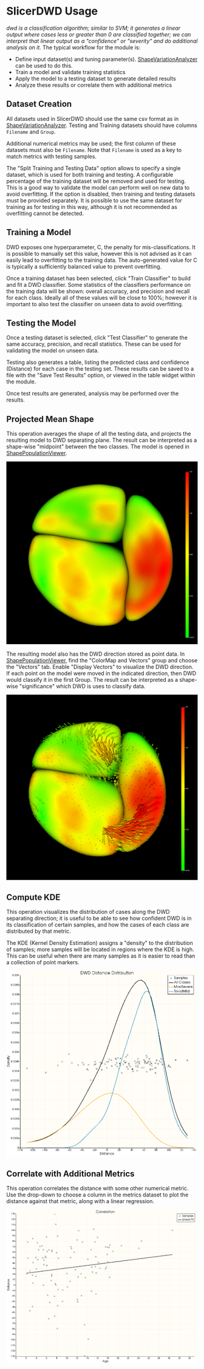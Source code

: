 # SlicerDWD Usage

_dwd is a classification algorithm; similar to SVM; it generates a linear output where cases less or greater than 0 are classified together; we can interpret that linear output as a "confidence" or "severity" and do additional analysis on it._ The typical workflow for the module is:

- Define input dataset(s) and tuning parameter(s). [ShapeVariationAnalyzer][sva] can be used to do this.
- Train a model and validate training statistics
- Apply the model to a testing dataset to generate detailed results
- Analyze these results or correlate them with additional metrics

## Dataset Creation

All datasets used in SlicerDWD should use the same csv format as in [ShapeVariationAnalyzer][sva]. Testing and Training datasets should have columns `Filename` and `Group`.

Additional numerical metrics may be used; the first column of these datasets must also be `Filename`. Note that `Filename` is used as a key to match metrics with testing samples.

The "Split Training and Testing Data" option allows to specify a single dataset, which is used for both training and testing. A configurable percentage of the training dataset will be removed and used for testing. This is a good way to validate the model can perform well on new data to avoid overfitting. If the option is disabled, then training and testing datasets must be provided separately. It is possible to use the same dataset for training as for testing in this way, although it is not recommended as overfitting cannot be detected.

## Training a Model

DWD exposes one hyperparameter, C, the penalty for mis-classifications. It is possible to manually set this value, however this is not advised as it can easily lead to overfitting to the training data. The auto-generated value for C is typically a sufficiently balanced value to prevent overfitting.

Once a training dataset has been selected, click "Train Classifier" to build and fit a DWD classifier. Some statistics of the classifiers performance on the training data will be shown: overall accuracy, and precision and recall for each class. Ideally all of these values will be close to 100%; however it is important to also test the classifier on unseen data to avoid overfitting.

## Testing the Model

Once a testing dataset is selected, click "Test Classifier" to generate the same accuracy, precision, and recall statistics. These can be used for validating the model on unseen data. 

Testing also generates a table, listing the predicted class and confidence (Distance) for each case in the testing set. These results can be saved to a file with the "Save Test Results" option, or viewed in the table widget within the module. 

Once test results are generated, analysis may be performed over the results.

## Projected Mean Shape

This operation averages the shape of all the testing data, and projects the resulting model to DWD separating plane. The result can be interpreted as a shape-wise "midpoint" between the two classes. The model is opened in [ShapePopulationViewer][spv]. 

![Example mean shape][mean-shape]

The resulting model also has the DWD direction stored as point data. In [ShapePopulationViewer][spv], find the "ColorMap and Vectors" group and choose the "Vectors" tab. Enable "Display Vectors" to visualize the DWD direction. If each point on the model were moved in the indicated direction, then DWD would classify it in the first Group. The result can be interpreted as a shape-wise "significance" which DWD is uses to classify data.

![Example mean shape with vectors][mean-shape-vector]

## Compute KDE

This operation visualizes the distribution of cases along the DWD separating direction; it is useful to be able to see how confident DWD is in its classification of certain samples, and how the cases of each class are distributed by that metric.

The KDE (Kernel Density Estimation) assigns a "density" to the distribution of samples; more samples will be located in regions where the KDE is high. This can be useful when there are many samples as it is easier to read than a collection of point markers.

![Example KDE plot][kde]

## Correlate with Additional Metrics

This operation correlates the distance with some other numerical metric. Use the drop-down to choose a column in the metrics dataset to plot the distance against that metric, along with a linear regression.

![Example correlation plot][correlation]

[sva]: https://github.com/DCBIA-OrthoLab/ShapeVariationAnalyzer
[spv]: https://github.com/NIRALUser/ShapePopulationViewer

[mean-shape]: https://raw.githubusercontent.com/slicersalt/SlicerDWD/main/docs/screenshots/mean-shape.png
[mean-shape-vector]: https://raw.githubusercontent.com/slicersalt/SlicerDWD/main/docs/screenshots/mean-shape-vectors.png
[kde]: https://raw.githubusercontent.com/slicersalt/SlicerDWD/main/docs/screenshots/kde.png
[correlation]: https://raw.githubusercontent.com/slicersalt/SlicerDWD/main/docs/screenshots/correlation.png
